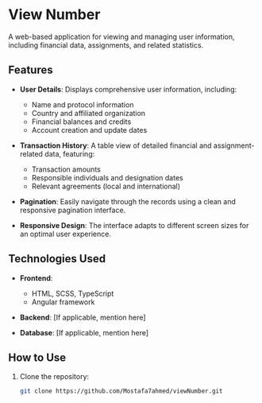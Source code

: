 # View Number  

A web-based application for viewing and managing user information, including financial data, assignments, and related statistics.  

## Features  

- **User Details**: Displays comprehensive user information, including:  
  - Name and protocol information  
  - Country and affiliated organization  
  - Financial balances and credits  
  - Account creation and update dates  

- **Transaction History**: A table view of detailed financial and assignment-related data, featuring:  
  - Transaction amounts  
  - Responsible individuals and designation dates  
  - Relevant agreements (local and international)  

- **Pagination**: Easily navigate through the records using a clean and responsive pagination interface.  

- **Responsive Design**: The interface adapts to different screen sizes for an optimal user experience.  

## Technologies Used  

- **Frontend**:  
  - HTML, SCSS, TypeScript  
  - Angular framework  

- **Backend**: [If applicable, mention here]  
- **Database**: [If applicable, mention here]  

## How to Use  

1. Clone the repository:  
   ```bash  
   git clone https://github.com/Mostafa7ahmed/viewNumber.git  

